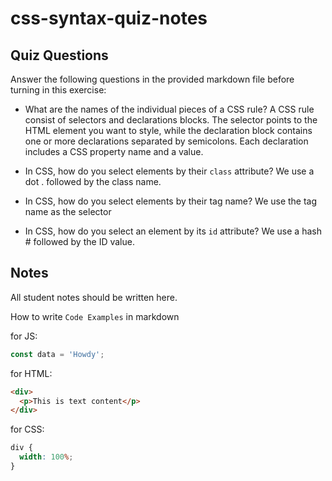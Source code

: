# css-syntax-quiz-notes

## Quiz Questions

Answer the following questions in the provided markdown file before turning in this exercise:

- What are the names of the individual pieces of a CSS rule?
  A CSS rule consist of selectors and declarations blocks. The selector points to the HTML element you want to style, while the declaration block contains one or more declarations separated by semicolons. Each declaration includes a CSS property name and a value.

- In CSS, how do you select elements by their `class` attribute?
  We use a dot . followed by the class name.

- In CSS, how do you select elements by their tag name?
  We use the tag name as the selector

- In CSS, how do you select an element by its `id` attribute?
  We use a hash # followed by the ID value.

## Notes

All student notes should be written here.

How to write `Code Examples` in markdown

for JS:

```javascript
const data = 'Howdy';
```

for HTML:

```html
<div>
  <p>This is text content</p>
</div>
```

for CSS:

```css
div {
  width: 100%;
}
```

